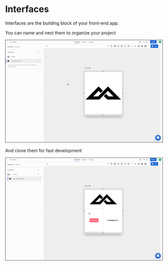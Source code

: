 # Interfaces

Interfaces are the building block of your front-end app.

You can name and nest them to organize your project

![](../../.gitbook/assets/nest.gif)

And clone them for fast development

![](../../.gitbook/assets/clone.gif)


